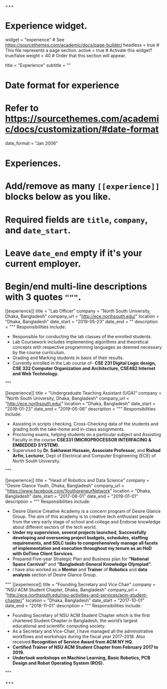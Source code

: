 +++
# Experience widget.
widget = "experience"  # See https://sourcethemes.com/academic/docs/page-builder/
headless = true  # This file represents a page section.
active = true  # Activate this widget? true/false
weight = 40  # Order that this section will appear.

title = "Experience"
subtitle = ""

# Date format for experience
#   Refer to https://sourcethemes.com/academic/docs/customization/#date-format
date_format = "Jan 2006"

# Experiences.
#   Add/remove as many `[[experience]]` blocks below as you like.
#   Required fields are `title`, `company`, and `date_start`.
#   Leave `date_end` empty if it's your current employer.
#   Begin/end multi-line descriptions with 3 quotes `"""`.


[[experience]]
  title = "Lab Officer"
  company = "North South University, Dhaka, Bangladesh"
  company_url = "http://ece.northsouth.edu/"
  location = "Dhaka, Bangladesh"
  date_start = "2019-05-23"
  date_end = ""
  description = """
  Responsibilities include:
  
  * Responsible for conducting the lab classes of the enrolled students.
  * Lab Coursework includes implementing algorithms and theoretical concepts with respective programming languages as deemed necessary by the course curriculum.
  * Grading and Marking students in basis of their results.
  * Currently enrolled in the Lab course of- <strong>
      CSE 231 Digital Logic design,
      CSE 332 Computer Organization and Architecture,
      CSE482 Internet and Web Technology.</strong>

  """

[[experience]]
  title = "Undergraduate Teaching Assistant (UGA)"
  company = "North South University, Dhaka, Bangladesh"
  company_url = "http://ece.northsouth.edu/"
  location = "Dhaka, Bangladesh"
  date_start = "2019-01-23"
  date_end = "2019-05-06"
  description = """
  Responsibilities include:

  * Assisting in scripts checking, Cross-Checking data of the students and grading both the take-home and in-class assignments.
  * Proctoring exams, helping students on a particular subject and Assisting Faculty in the course <strong>CSE331 (MICROPROCESSOR INTERFACING & EMBEDDED SYSTEM).</strong>
  * Supervised by <strong>Dr. Sakhawat Hussain, Associate Professor,</strong> and <strong>Rishad Arfin, Lecturer,</strong> Dept of Electrical and Computer Engineering (ECE) of North South University.

  """

  [[experience]]
  title = "Head of Robotics and Data Science"
  company = "Desire Glance Youth, Dhaka, Bangladesh"
  company_url = "https://www.facebook.com/YouthpreneurNetwork"
  location = "Dhaka, Bangladesh"
  date_start = "2017-08-01"
  date_end = "2019-01-01"
  description = """
  Responsibilities include:

  * Desire Glance Creative Academy is a concern program of Desire Glance Group. The aim of this academy is to creative tech enthusiast people from the very early stage of school and college and Endorse knowledge about different sectors of the tech world.
  * <strong>Under my supervision, several projects launched, Successfully developing and overseeing project budgets, schedules, staffing requirements, and SDLC tasks to comprehensively manage all facets of implementation and execution throughout my tenure as an HoD with GoTime Client Services.</strong>
  * Prepared Five-year Strategic Plan and Business plan for <strong>“National Space Carnival”</strong> and <strong>“Bangladesh General Knowledge Olympiad”. </strong>
  * I have also worked as a <strong>Mentor</strong> and <strong>Trainer</strong> of <strong>Robotics</strong> and <strong>data analysis</strong> section of Desire Glance Group.

  """
  [[experience]]
  title = "Founding Secretary and Vice Chair"
  company = "NSU ACM Student Chapter, Dhaka, Bangladesh"
  company_url = "http://ece.northsouth.edu/nsu-activities-and-services/acm-student-chapter/"
  location = "Dhaka, Bangladesh"
  date_start = "2017-10-01"
  date_end = "2018-11-01"
  description = """
  Responsibilities include:

  * Founding Secretary of NSU ACM Student Chapter which is the first chartered Student Chapter in Bangladesh, the world’s largest educational and scientific computing society.
  * As a Secretary and Vice-Chair, I have managed all the administrative workflows and workshops during the fiscal year 2017-2018. Also received <strong>Recognition of Service Award from ACM NY HQ</strong>.
  * <strong>Certified Trainer of NSU ACM Student Chapter from February 2017 to 2019.</strong>
  * <strong>Undertook workshops on Machine Learning, Basic Robotics, PCB Design and Robot Operating System (ROS).</strong>

  """

+++

